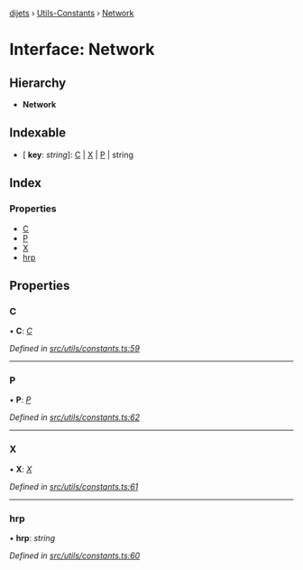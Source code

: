 [dijets](../README.md) › [Utils-Constants](../modules/utils_constants.md) › [Network](utils_constants.network.md)

# Interface: Network

## Hierarchy

* **Network**

## Indexable

* \[ **key**: *string*\]: [C](utils_constants.c.md) | [X](utils_constants.x.md) | [P](utils_constants.p.md) | string

## Index

### Properties

* [C](utils_constants.network.md#c)
* [P](utils_constants.network.md#p)
* [X](utils_constants.network.md#x)
* [hrp](utils_constants.network.md#hrp)

## Properties

###  C

• **C**: *[C](utils_constants.c.md)*

*Defined in [src/utils/constants.ts:59](https://github.com/Dijets-Inc/dijetsjs/blob/ca67b81/src/utils/constants.ts#L59)*

___

###  P

• **P**: *[P](utils_constants.p.md)*

*Defined in [src/utils/constants.ts:62](https://github.com/Dijets-Inc/dijetsjs/blob/ca67b81/src/utils/constants.ts#L62)*

___

###  X

• **X**: *[X](utils_constants.x.md)*

*Defined in [src/utils/constants.ts:61](https://github.com/Dijets-Inc/dijetsjs/blob/ca67b81/src/utils/constants.ts#L61)*

___

###  hrp

• **hrp**: *string*

*Defined in [src/utils/constants.ts:60](https://github.com/Dijets-Inc/dijetsjs/blob/ca67b81/src/utils/constants.ts#L60)*
